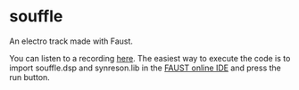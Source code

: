 # souffle
An electro track made with Faust.

You can listen to a recording [here](https://soundcloud.com/cesar3000/souffle).
The easiest way to execute the code is to import souffle.dsp and synreson.lib in the [FAUST online IDE](faustide.grame.fr/) and press the run button.

